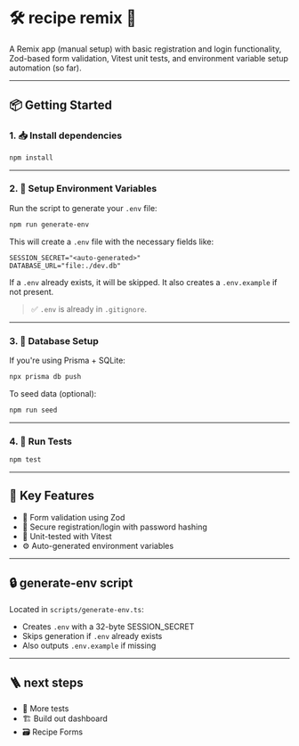 # 🛠️ recipe remix 🚧

A Remix app (manual setup) with basic registration and login functionality, Zod-based form validation, Vitest unit tests, and environment variable setup automation (so far).

---

## 📦 Getting Started

### 1. 📥 Install dependencies

```bash
npm install
```

---

### 2. 🧪 Setup Environment Variables

Run the script to generate your `.env` file:

```bash
npm run generate-env
```

This will create a `.env` file with the necessary fields like:

```env
SESSION_SECRET="<auto-generated>"
DATABASE_URL="file:./dev.db"
```

If a `.env` already exists, it will be skipped. It also creates a `.env.example` if not present.

> ✅ `.env` is already in `.gitignore`.

---

### 3. 🧱 Database Setup

If you're using Prisma + SQLite:

```bash
npx prisma db push
```

To seed data (optional):

```bash
npm run seed
```

---

### 4. 🧪 Run Tests

```bash
npm test
```

---

## 📁 Key Features

- 📝 Form validation using Zod
- 🔐 Secure registration/login with password hashing
- 🧪 Unit-tested with Vitest
- ⚙️ Auto-generated environment variables

---

## 🔒 generate-env script

Located in `scripts/generate-env.ts`:

- Creates `.env` with a 32-byte SESSION_SECRET
- Skips generation if `.env` already exists
- Also outputs `.env.example` if missing

---

## 🪜 next steps

- 🧪 More tests
- 🏗️ Build out dashboard
- 🗃️ Recipe Forms
